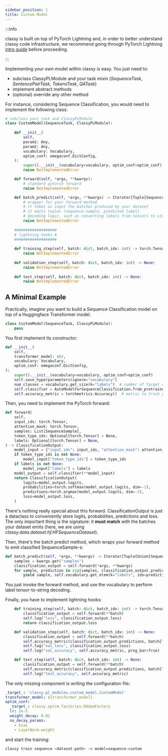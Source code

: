```yaml
---
sidebar_position: 1
title: Custom Model
---
```



:::info

classy is built on top of PyTorch Lightning and, in order to better understand classy code infrastructure, we recommend
going through PyTorch Lightning [intro guide](https://pytorch-lightning.readthedocs.io/en/latest/starter/new-project.html)
before proceeding.

:::

Implementing your own model within classy is easy. You just need to:
* subclass ClassyPLModule and your task mixin (*SequenceTask*, *SentencePairTask*, *TokensTask*, *QATask*)
* implement abstract methods
* (optional) override any other method

For instance, considering Sequence Classification, you would need to implement the following class:

```python
# subclass your task and ClassyPLModule
class CustomModel(SequenceTask, ClassyPLModule):
    
    def __init__(
        self,
        param1: Any,
        param2: Any,
        vocabulary: Vocabulary,
        optim_conf: omegaconf.DictConfig,
    ):
        super().__init__(vocabulary=vocabulary, optim_conf=optim_conf)
        raise NotImplementedError

    def forward(self, *args, **kwargs):
        # standard pytorch forward
        raise NotImplementedError

    def batch_predict(self, *args, **kwargs) -> Iterator[Tuple[SequenceSample, str]]:
        # wrapper for your forward method
        # it takes as input the batches produced by your dataset
        # it emits tuples (sequence sample, predicted label)
        # decoding logic, such as converting labels from tensors to strings, goes here
        raise NotImplementedError
    
    ###################
    # lightning hooks #
    ###################
    
    def training_step(self, batch: dict, batch_idx: int) -> torch.Tensor:
        raise NotImplementedError
    
    def validation_step(self, batch: dict, batch_idx: int) -> None:
        raise NotImplementedError
        
    def test_step(self, batch: dict, batch_idx: int) -> None:
        raise NotImplementedError
```

## A Minimal Example

Practically, imagine you want to build a Sequence Classification model on top of a Huggingface Transformer model.

```python title="classy.pl_modules.custom_model.py"
class CustomModel(SequenceTask, ClassyPLModule):
    pass 
```

You first implement its constructor:
```python
def __init__(
    self,
    transformer_model: str,
    vocabulary: Vocabulary,
    optim_conf: omegaconf.DictConfig,
):
    super().__init__(vocabulary=vocabulary, optim_conf=optim_conf)
    self.save_hyperparameters(ignore="vocabulary")
    num_classes = vocabulary.get_size(k="labels")  # number of target classes
    self.classifier = AutoModelForSequenceClassification.from_pretrained(transformer_model, num_labels=num_classes)  # underlying classifier
    self.accuracy_metric = torchmetrics.Accuracy()  # metric to track your model performance
```

Then, you need to implement the PyTorch forward:

```python
def forward(
    self,
    input_ids: torch.Tensor,
    attention_mask: torch.Tensor,
    samples: List[SequenceSample],
    token_type_ids: Optional[torch.Tensor] = None,
    labels: Optional[torch.Tensor] = None,
) -> ClassificationOutput:
    model_input = {"input_ids": input_ids, "attention_mask": attention_mask}
    if token_type_ids is not None:
        model_input["token_type_ids"] = token_type_ids
    if labels is not None:
        model_input["labels"] = labels
    model_output = self.classifier(**model_input)
    return ClassificationOutput(
        logits=model_output.logits,
        probabilities=torch.softmax(model_output.logits, dim=-1),
        predictions=torch.argmax(model_output.logits, dim=-1),
        loss=model_output.loss,
    )
```

There's nothing really special about this forward. ClassificationOutput is just a dataclass to conveniently store logits,
probabilities, predictions and loss. The only important thing is the signature: it **must match** with the batches your 
dataset emits (here, we are using *classy.data.dataset.hf.HFSequenceDataset*).

Then, there's the batch predict method, which wraps your forward method to emit classified SequenceSample-s:

```python
def batch_predict(self, *args, **kwargs) -> Iterator[Tuple[Union[SequenceSample, SentencePairSample], str]]:
    samples = kwargs.get("samples")
    classification_output = self.forward(*args, **kwargs)
    for sample, prediction in zip(samples, classification_output.predictions):
        yield sample, self.vocabulary.get_elem(k="labels", idx=prediction.item())
```

You just invoke the forward method, and use the vocabulary to perform label tensor-to-string decoding.

Finally, you have to implement lightning hooks:

```python     
    def training_step(self, batch: dict, batch_idx: int) -> torch.Tensor:
        classification_output = self.forward(**batch)
        self.log("loss", classification_output.loss)
        return classification_output.loss

    def validation_step(self, batch: dict, batch_idx: int) -> None:
        classification_output = self.forward(**batch)
        self.accuracy_metric(classification_output.predictions, batch["labels"].squeeze(-1))
        self.log("val_loss", classification_output.loss)
        self.log("val_accuracy", self.accuracy_metric, prog_bar=True)

    def test_step(self, batch: dict, batch_idx: int) -> None:
        classification_output = self.forward(**batch)
        self.accuracy_metric(classification_output.predictions, batch["labels"].squeeze(-1))
        self.log("test_accuracy", self.accuracy_metric)
```

The only missing component is writing the configuration file:

```yaml title="model/sequence-custom.yaml"
_target_: 'classy.pl_modules.custom_model.CustomModel'
transformer_model: ${transformer_model}
optim_conf:
  _target_: classy.optim.factories.RAdamFactory
  lr: 1e-5
  weight_decay: 0.01
  no_decay_params:
    - bias
    - LayerNorm.weight
```

and start the training:

```bash
classy train sequence <dataset-path> -c model=sequence-custom
```